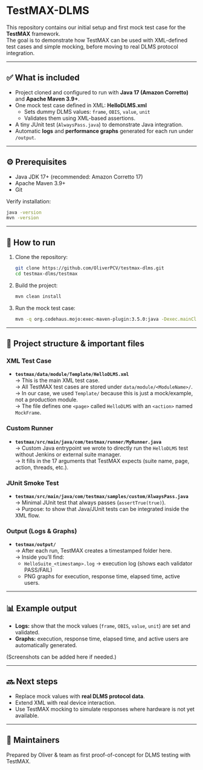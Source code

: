 # TestMAX-DLMS

This repository contains our initial setup and first mock test case for the **TestMAX** framework.  
The goal is to demonstrate how TestMAX can be used with XML-defined test cases and simple mocking, before moving to real DLMS protocol integration.

---

## ✅ What is included
- Project cloned and configured to run with **Java 17 (Amazon Corretto)** and **Apache Maven 3.9+**.  
- One mock test case defined in XML: **HelloDLMS.xml**  
  - Sets dummy DLMS values: `frame`, `OBIS`, `value`, `unit`  
  - Validates them using XML-based assertions.  
- A tiny JUnit test (`AlwaysPass.java`) to demonstrate Java integration.  
- Automatic **logs** and **performance graphs** generated for each run under `/output`.  

---

## ⚙️ Prerequisites
- Java JDK 17+ (recommended: Amazon Corretto 17)  
- Apache Maven 3.9+  
- Git

Verify installation:
```bash
java -version
mvn -version
```

---

## 🚀 How to run
1. Clone the repository:
   ```bash
   git clone https://github.com/OliverPCV/testmax-dlms.git
   cd testmax-dlms/testmax
   ```

2. Build the project:
   ```bash
   mvn clean install
   ```

3. Run the mock test case:
   ```bash
   mvn -q org.codehaus.mojo:exec-maven-plugin:3.5.0:java -Dexec.mainClass="com.testmax.runner.MyRunner"
   ```

---

## 📂 Project structure & important files

### XML Test Case
- **`testmax/data/module/Template/HelloDLMS.xml`**  
  → This is the main XML test case.  
  → All TestMAX test cases are stored under `data/module/<ModuleName>/`.  
  → In our case, we used `Template/` because this is just a mock/example, not a production module.  
  → The file defines one `<page>` called `HelloDLMS` with an `<action>` named `MockFrame`.

### Custom Runner
- **`testmax/src/main/java/com/testmax/runner/MyRunner.java`**  
  → Custom Java entrypoint we wrote to directly run the `HelloDLMS` test without Jenkins or external suite manager.  
  → It fills in the 17 arguments that TestMAX expects (suite name, page, action, threads, etc.).

### JUnit Smoke Test
- **`testmax/src/main/java/com/testmax/samples/custom/AlwaysPass.java`**  
  → Minimal JUnit test that always passes (`assertTrue(true)`).  
  → Purpose: to show that Java/JUnit tests can be integrated inside the XML flow.

### Output (Logs & Graphs)
- **`testmax/output/`**  
  → After each run, TestMAX creates a timestamped folder here.  
  → Inside you’ll find:
    - `HelloSuite_<timestamp>.log` → execution log (shows each validator PASS/FAIL)  
    - PNG graphs for execution, response time, elapsed time, active users.  

---

## 📊 Example output
- **Logs:** show that the mock values (`frame`, `OBIS`, `value`, `unit`) are set and validated.  
- **Graphs:** execution, response time, elapsed time, and active users are automatically generated.

(Screenshots can be added here if needed.)

---

## 🔜 Next steps
- Replace mock values with **real DLMS protocol data**.  
- Extend XML with real device interaction.  
- Use TestMAX mocking to simulate responses where hardware is not yet available.  

---

## 👤 Maintainers
Prepared by Oliver & team as first proof-of-concept for DLMS testing with TestMAX.

